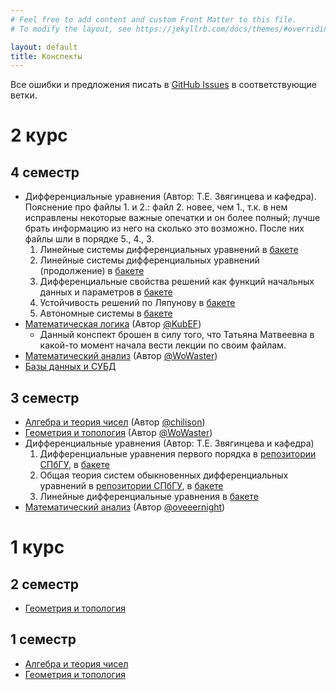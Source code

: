 ```yaml
---
# Feel free to add content and custom Front Matter to this file.
# To modify the layout, see https://jekyllrb.com/docs/themes/#overriding-theme-defaults

layout: default
title: Конспекты
---
```


Все ошибки и предложения писать в [GitHub Issues](https://github.com/WoWaster/lecture-notes/issues) в соответствующие ветки.

# 2 курс

## 4 семестр

- Дифференциальные уравнения (Автор: Т.Е. Звягинцева и кафедра). 
  Пояснение про файлы 1. и 2.: файл 2. новее, чем 1., т.к. в нем исправлены некоторые важные опечатки и он более полный; лучше брать информацию из него на сколько это возможно. 
  После них файлы шли в порядке 5., 4., 3.
  1. Линейные системы дифференциальных уравнений в [бакете](https://storage.yandexcloud.net/tp-2021-lecture-notes/differential-equations-4-part1.pdf)
  2. Линейные системы дифференциальных уравнений (продолжение) в [бакете](https://storage.yandexcloud.net/tp-2021-lecture-notes/differential-equations-4-part2.pdf) 
  4. Дифференциальные свойства решений как функций начальных данных и параметров в [бакете](https://storage.yandexcloud.net/tp-2021-lecture-notes/differential-equations-4-part3.pdf)
  5. Устойчивость решений по Ляпунову в [бакете](https://storage.yandexcloud.net/tp-2021-lecture-notes/differential-equations-4-part4.pdf)
  6. Автономные системы в [бакете](https://storage.yandexcloud.net/tp-2021-lecture-notes/differential-equations-4-part5.pdf)
- [Математическая логика](https://storage.yandexcloud.net/tp-2021-lecture-notes/mathematical-logic-4.pdf) (Автор [@KubEF](https://github.com/KubEF))
  - Данный конспект брошен в силу того, что Татьяна Матвеевна в какой-то момент начала вести лекции по своим файлам. 
- [Математический анализ](https://storage.yandexcloud.net/tp-2021-lecture-notes/analysis-4.pdf) (Автор [@WoWaster](https://github.com/WoWaster))
- [Базы данных и СУБД](https://drive.google.com/drive/folders/1ZuzWUZsDZGHtOVtiKXRfMgWKEIP_fsNk)

## 3 семестр

- [Алгебра и теория чисел](https://storage.yandexcloud.net/tp-2021-lecture-notes/algebra-and-number-theory-3.pdf) (Автор [@chilison](https://github.com/chilison))
- [Геометрия и топология](https://storage.yandexcloud.net/tp-2021-lecture-notes/geometry-and-topology-3.pdf) (Автор [@WoWaster](https://github.com/WoWaster))
- Дифференциальные уравнения (Автор: Т.Е. Звягинцева и кафедра)
  1. Дифференциальные уравнения первого порядка в [репозитории СПбГУ](http://hdl.handle.net/11701/34721), в [бакете](https://storage.yandexcloud.net/tp-2021-lecture-notes/differential-equations-3-part1.pdf)
  2. Общая теория систем обыкновенных дифференциальных уравнений в [репозитории СПбГУ](http://hdl.handle.net/11701/37873), в [бакете](https://storage.yandexcloud.net/tp-2021-lecture-notes/differential-equations-3-part2.pdf)
  3. Линейные дифференциальные уравнения в [бакете](https://storage.yandexcloud.net/tp-2021-lecture-notes/differential-equations-3-part3.pdf)
- [Математический анализ](https://storage.yandexcloud.net/tp-2021-lecture-notes/analysis-3.pdf) (Автор [@oveeernight](https://github.com/oveeernight))

# 1 курс

## 2 семестр

- [Геометрия и топология](https://storage.yandexcloud.net/tp-2021-lecture-notes/geometry-and-topology-2.pdf)

## 1 семестр

- [Алгебра и теория чисел](https://storage.yandexcloud.net/tp-2021-lecture-notes/algebra-and-number-theory-1.pdf)
- [Геометрия и топология](https://storage.yandexcloud.net/tp-2021-lecture-notes/geometry-and-topology-1.pdf)
